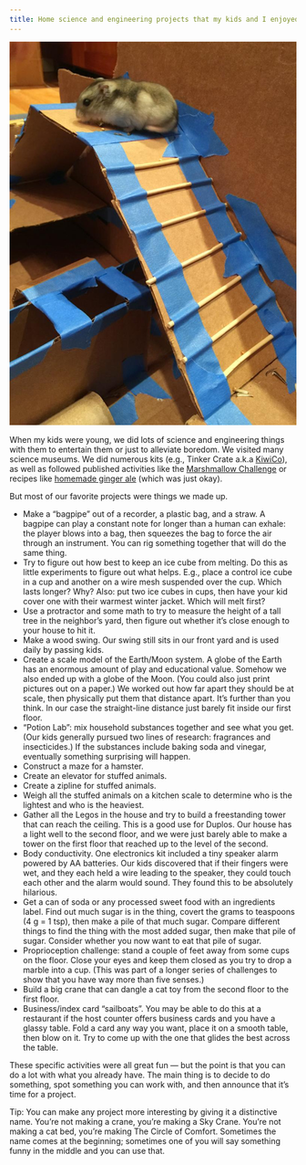 ```yaml
---
title: Home science and engineering projects that my kids and I enjoyed
---
```


![Djungarian dwarf hamster in a multi-level cardboard maze](/images/2025/04/hamster.jpg)

When my kids were young, we did lots of science and engineering things with them to entertain them or just to alleviate boredom. We visited many science museums. We did numerous kits (e.g., Tinker Crate a.k.a [KiwiCo](https://www.kiwico.com)), as well as followed published activities like the [Marshmallow Challenge](https://www.marshmallowchallenge.com/) or recipes like
[homemade ginger ale](https://www.wikihow.com/Make-Ginger-Ale) (which was just okay).

But most of our favorite projects were things we made up.

- Make a “bagpipe” out of a recorder, a plastic bag, and a straw. A bagpipe can play a constant note for longer than a human can exhale: the player blows into a bag, then squeezes the bag to force the air through an instrument. You can rig something together that will do the same thing.
- Try to figure out how best to keep an ice cube from melting. Do this as little experiments to figure out what helps. E.g., place a control ice cube in a cup and another on a wire mesh suspended over the cup. Which lasts longer? Why? Also: put two ice cubes in cups, then have your kid cover one with their warmest winter jacket. Which will melt first?
- Use a protractor and some math to try to measure the height of a tall tree in the neighbor’s yard, then figure out whether it’s close enough to your house to hit it.
- Make a wood swing. Our swing still sits in our front yard and is used daily by passing kids.
- Create a scale model of the Earth/Moon system. A globe of the Earth has an enormous amount of play and educational value. Somehow we also ended up with a globe of the Moon. (You could also just print pictures out on a paper.) We worked out how far apart they should be at scale, then physically put them that distance apart. It’s further than you think. In our case the straight-line distance just barely fit inside our first floor.
- “Potion Lab”: mix household substances together and see what you get. (Our kids generally pursued two lines of research: fragrances and insecticides.) If the substances include baking soda and vinegar, eventually something surprising will happen.
- Construct a maze for a hamster.
- Create an elevator for stuffed animals.
- Create a zipline for stuffed animals.
- Weigh all the stuffed animals on a kitchen scale to determine who is the lightest and who is the heaviest.
- Gather all the Legos in the house and try to build a freestanding tower that can reach the ceiling. This is a good use for Duplos. Our house has a light well to the second floor, and we were just barely able to make a tower on the first floor that reached up to the level of the second.
- Body conductivity. One electronics kit included a tiny speaker alarm powered by AA batteries. Our kids discovered that if their fingers were wet, and they each held a wire leading to the speaker, they could touch each other and the alarm would sound. They found this to be absolutely hilarious.
- Get a can of soda or any processed sweet food with an ingredients label. Find out much sugar is in the thing, covert the grams to teaspoons (4 g = 1 tsp), then make a pile of that much sugar. Compare different things to find the thing with the most added sugar, then make that pile of sugar. Consider whether you now want to eat that pile of sugar.
- Proprioception challenge: stand a couple of feet away from some cups on the floor. Close your eyes and keep them closed as you try to drop a marble into a cup. (This was part of a longer series of challenges to show that you have way more than five senses.)
- Build a big crane that can dangle a cat toy from the second floor to the first floor.
- Business/index card “sailboats”. You may be able to do this at a restaurant if the host counter offers business cards and you have a glassy table. Fold a card any way you want, place it on a smooth table, then blow on it. Try to come up with the one that glides the best across the table.

These specific activities were all great fun — but the point is that you can do a lot with what you already have. The main thing is to decide to do something, spot something you can work with, and then announce that it’s time for a project.

Tip: You can make any project more interesting by giving it a distinctive name. You’re not making a crane, you’re making a Sky Crane. You’re not making a cat bed, you’re making The Circle of Comfort. Sometimes the name comes at the beginning; sometimes one of you will say something funny in the middle and you can use that.
